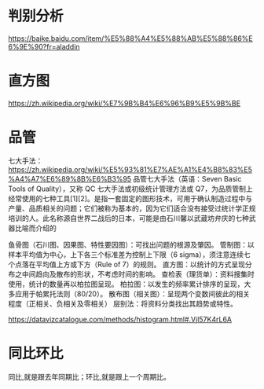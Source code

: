 # 判别分析

https://baike.baidu.com/item/%E5%88%A4%E5%88%AB%E5%88%86%E6%9E%90?fr=aladdin

# 直方图

https://zh.wikipedia.org/wiki/%E7%9B%B4%E6%96%B9%E5%9B%BE

# 品管

七大手法：https://zh.wikipedia.org/wiki/%E5%93%81%E7%AE%A1%E4%B8%83%E5%A4%A7%E6%89%8B%E6%B3%95
品管七大手法（英语：Seven Basic Tools of Quality），又称 QC 七大手法或初级统计管理方法或 Q7，为品质管制上经常使用的七种工具[1][2]。是指一套固定的图形技术，可用于确认制造过程中与产量、品质相关的问题；它们被称为基本的，因为它们适合没有接受过统计学正规培训的人。此名称源自世界二战后的日本，可能是由石川馨以武蔵坊弁庆的七种武器比喻而介绍的

鱼骨图（石川图、因果图、特性要因图）：可找出问题的根源及肇因。
管制图：以样本平均值为中心，上下各三个标准差为控制上下限（6 sigma），须注意连续七个点落在平均值上方或下方（Rule of 7）的规则。
直方图：以统计的方式呈现分布之中间趋向及散布的形状，不考虑时间的影响。
查检表（理货单）：资料搜集时使用，统计的数量再以柏拉图呈现。
柏拉图：以发生的频率累计排序的呈现，大多应用于帕累托法则（80/20）。
散布图（相关图）：呈现两个变数间彼此的相关程度（正相关、负相关及零相关）
层别法：将资料分类找出其趋势或特性。

https://datavizcatalogue.com/methods/histogram.html#.Vjl57K4rL6A

# 同比环比

同比,就是跟去年同期比；环比,就是跟上一个周期比。
